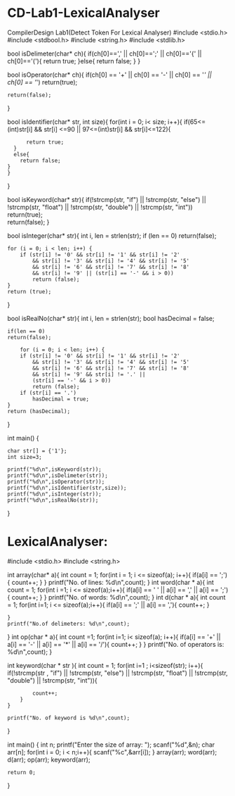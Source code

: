 # CD-Lab1-LexicalAnalyser
CompilerDesign Lab1(Detect Token For Lexical Analyser)
#include <stdio.h>
#include <stdbool.h>
#include <string.h>
#include <stdlib.h>




bool isDelimeter(char* ch){
      if(ch[0]==',' || ch[0]==';' || ch[0]=='{' || ch[0]=='('){
        return true;
    }else{
        return false;
    }
}

bool isOperator(char* ch){
    if(ch[0] == '+' || ch[0] == '-' || ch[0] == '*' || ch[0] == '*')
    return(true);
    
    return(false);
    
}

bool isIdentifier(char* str, int size){
    for(int i = 0; i< size; i++){
         if(65<=(int)str[i] && str[i] <=90 || 97<=(int)str[i] && str[i]<=122){
          
          return true;
      }
      else{
        return false;
    }
    }
    
}

    
    
   

bool isKeyword(char* str){
    if(!strcmp(str, "if") || !strcmp(str, "else") || !strcmp(str, "float") || !strcmp(str, "double") || !strcmp(str, "int"))
    return(true);                               
    return(false);
}

bool isInteger(char* str){
    int i, len = strlen(str);
    if (len == 0)
    return(false);
    
    for (i = 0; i < len; i++) {
		if (str[i] != '0' && str[i] != '1' && str[i] != '2'
			&& str[i] != '3' && str[i] != '4' && str[i] != '5'
			&& str[i] != '6' && str[i] != '7' && str[i] != '8'
			&& str[i] != '9' || (str[i] == '-' && i > 0))
			return (false);
	}
	return (true);
}

bool isRealNo(char* str){
    int i, len = strlen(str);
    bool hasDecimal = false;
    
    if(len == 0)
    return(false);
    
    	for (i = 0; i < len; i++) {
		if (str[i] != '0' && str[i] != '1' && str[i] != '2'
			&& str[i] != '3' && str[i] != '4' && str[i] != '5'
			&& str[i] != '6' && str[i] != '7' && str[i] != '8'
			&& str[i] != '9' && str[i] != '.' || 
			(str[i] == '-' && i > 0))
			return (false);
		if (str[i] == '.')
			hasDecimal = true;
	}
	return (hasDecimal);
}

    
    


int main()
{
    
    char str[] = {'1'};
    int size=3;

 	printf("%d\n",isKeyword(str));
 	printf("%d\n",isDelimeter(str));
 	printf("%d\n",isOperator(str));
 	printf("%d\n",isIdentifier(str,size));
 	printf("%d\n",isInteger(str));
 	printf("%d\n",isRealNo(str));
 	
}



# LexicalAnalyser:
#include <stdio.h>
#include <string.h>

int array(char* a){
    int count = 1;
    for(int i = 1; i <= sizeof(a); i++){
        if(a[i] == ';'){
            count++;
        }
    }
    printf("No. of lines: %d\n",count);
}
int word(char * a){
    int count = 1;
    for(int i =1; i <= sizeof(a);i++){
        if(a[i] == ' ' || a[i] == ',' || a[i] == ';'){
            count++;
        }
    }
    printf("No. of words: %d\n",count);
}
int d(char * a){
	int count = 1;
	for(int i=1; i <= sizeof(a);i++){
		if(a[i] == ';' || a[i] == ','){
			count++;
		}
		
	}
	printf("No.of delimeters: %d\n",count);
}
int op(char * a){
	int count  =1;
	for(int i=1; i< sizeof(a); i++){
		if(a[i] == '+' || a[i] == '-' || a[i] == '*' || a[i] == '/'){
			count++;
		}
	}
	printf("No. of operators is: %d\n",count);
}

int keyword(char * str ){
	int count = 1;
	for(int i=1 ; i<sizeof(str); i++){
		  if(!strcmp(str , "if") || !strcmp(str, "else") || !strcmp(str, "float") || !strcmp(str, "double") || !strcmp(str, "int")){
		  
		  
	
			count++;
		}
	}
	
	printf("No. of keyword is %d\n",count);
	
}

int main()
{
    int n;
    printf("Enter the size of array: ");
    scanf("%d",&n);
    char arr[n];
    for(int i = 0; i < n;i++){
        scanf("%c",&arr[i]);
    }
    array(arr);
    word(arr);
    d(arr);
    op(arr);
    keyword(arr);

    return 0;
}


